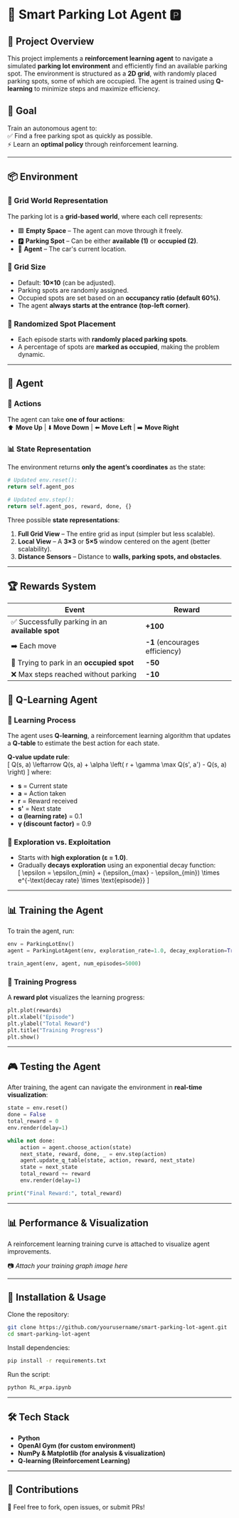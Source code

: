 # 🚗 Smart Parking Lot Agent 🅿️  

## 📌 Project Overview  
This project implements a **reinforcement learning agent** to navigate a simulated **parking lot environment** and efficiently find an available parking spot. The environment is structured as a **2D grid**, with randomly placed parking spots, some of which are occupied. The agent is trained using **Q-learning** to minimize steps and maximize efficiency.

## 🎯 Goal  
Train an autonomous agent to:  
✅ Find a free parking spot as quickly as possible.   
⚡ Learn an **optimal policy** through reinforcement learning.  

---

## 📦 Environment  

### 📍 Grid World Representation  
The parking lot is a **grid-based world**, where each cell represents:  
- 🟩 **Empty Space** – The agent can move through it freely.  
- 🅿️ **Parking Spot** – Can be either **available (1)** or **occupied (2)**.   
- 🚗 **Agent** – The car's current location.  

### 📏 Grid Size  
- Default: **10×10** (can be adjusted).  
- Parking spots are randomly assigned.  
- Occupied spots are set based on an **occupancy ratio (default 60%)**.  
- The agent **always starts at the entrance (top-left corner)**.  

### 🎲 Randomized Spot Placement  
- Each episode starts with **randomly placed parking spots**.  
- A percentage of spots are **marked as occupied**, making the problem dynamic.  

---

## 🤖 Agent  

### 🔀 Actions  
The agent can take **one of four actions**:  
⬆️ **Move Up** | ⬇️ **Move Down** | ⬅️ **Move Left** | ➡️ **Move Right**  

### 📊 State Representation  
The environment returns **only the agent’s coordinates** as the state:  
```python
# Updated env.reset():
return self.agent_pos

# Updated env.step():
return self.agent_pos, reward, done, {}
```
Three possible **state representations**:  
1. **Full Grid View** – The entire grid as input (simpler but less scalable).  
2. **Local View** – A **3×3** or **5×5** window centered on the agent (better scalability).  
3. **Distance Sensors** – Distance to **walls, parking spots, and obstacles**.  

---

## 🏆 Rewards System  
| Event | Reward |
|------|--------|
| ✅ Successfully parking in an **available spot** | **+100** |
| ➡️ Each move | **-1** (encourages efficiency) |
| 🚫 Trying to park in an **occupied spot** | **-50** |
| ❌ Max steps reached without parking | **-10** |


## 🚀 Q-Learning Agent  

### 📖 Learning Process  
The agent uses **Q-learning**, a reinforcement learning algorithm that updates a **Q-table** to estimate the best action for each state.  

**Q-value update rule**:  
\[
Q(s, a) \leftarrow Q(s, a) + \alpha \left( r + \gamma \max Q(s', a') - Q(s, a) \right)
\]
where:  
- **s** = Current state  
- **a** = Action taken  
- **r** = Reward received  
- **s'** = Next state  
- **α (learning rate)** = 0.1  
- **γ (discount factor)** = 0.9  

### 🔄 Exploration vs. Exploitation  
- Starts with **high exploration (ε = 1.0)**.  
- Gradually **decays exploration** using an exponential decay function:  
\[
\epsilon = \epsilon_{min} + (\epsilon_{max} - \epsilon_{min}) \times e^{-\text{decay rate} \times \text{episode}}
\]

---

## 📊 Training the Agent  
To train the agent, run:  
```python
env = ParkingLotEnv()
agent = ParkingLotAgent(env, exploration_rate=1.0, decay_exploration=True)

train_agent(env, agent, num_episodes=5000)
```

### 🏁 Training Progress  
A **reward plot** visualizes the learning progress:  
```python
plt.plot(rewards)
plt.xlabel("Episode")
plt.ylabel("Total Reward")
plt.title("Training Progress")
plt.show()
```

---

## 🎮 Testing the Agent  
After training, the agent can navigate the environment in **real-time visualization**:  
```python
state = env.reset()
done = False
total_reward = 0
env.render(delay=1)

while not done:
    action = agent.choose_action(state)
    next_state, reward, done, _ = env.step(action)
    agent.update_q_table(state, action, reward, next_state)
    state = next_state
    total_reward += reward
    env.render(delay=1)

print("Final Reward:", total_reward)
```

---

## 📊 Performance & Visualization  
A reinforcement learning training curve is attached to visualize agent improvements.  

📷 _Attach your training graph image here_  

---

## 🔧 Installation & Usage  
Clone the repository:  
```bash
git clone https://github.com/yourusername/smart-parking-lot-agent.git
cd smart-parking-lot-agent
```
Install dependencies:  
```bash
pip install -r requirements.txt
```
Run the  script:  
```bash
python RL_игра.ipynb
```
---

## 🛠 Tech Stack  
- **Python**  
- **OpenAI Gym (for custom environment)**  
- **NumPy & Matplotlib (for analysis & visualization)**  
- **Q-learning (Reinforcement Learning)**  

---

## 📢 Contributions  
🚀 Feel free to fork, open issues, or submit PRs!  
